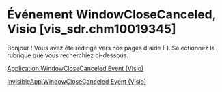 
# Événement WindowCloseCanceled, Visio [vis_sdr.chm10019345]

Bonjour ! Vous avez été redirigé vers nos pages d'aide F1. Sélectionnez la rubrique que vous recherchiez ci-dessous.

[Application.WindowCloseCanceled Event (Visio)](http://msdn.microsoft.com/library/1273b75d-0543-69aa-aab3-47281295ee6b%28Office.15%29.aspx)

[InvisibleApp.WindowCloseCanceled Event (Visio)](http://msdn.microsoft.com/library/472119a3-c6e8-15bf-5266-6cfba9207ce5%28Office.15%29.aspx)

